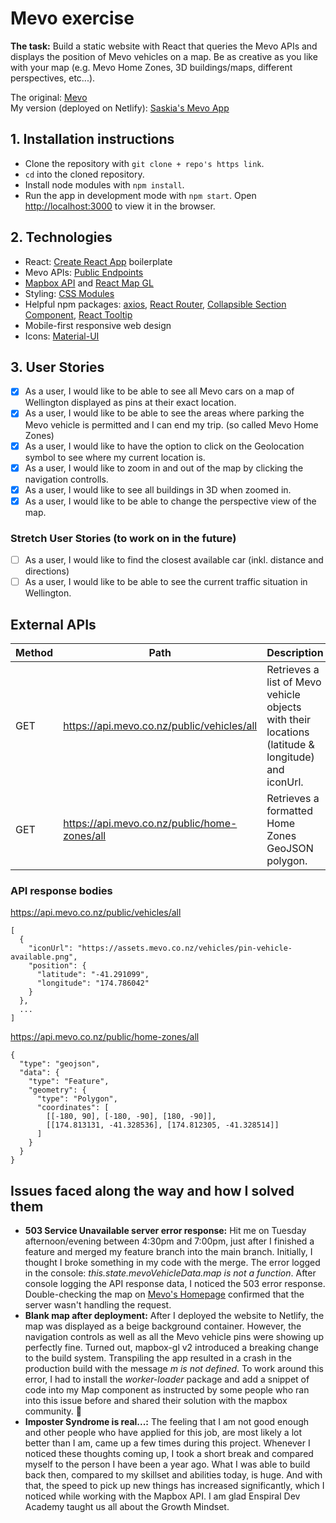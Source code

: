 # Mevo exercise
**The task:** Build a static website with React that queries the Mevo APIs and displays the position of Mevo vehicles on a map. 
Be as creative as you like with your map (e.g. Mevo Home Zones, 3D buildings/maps, different perspectives, etc...).

The original: [Mevo](https://mevo.co.nz/) <br />
My version (deployed on Netlify): [Saskia's Mevo App](https://saskias-mevo-map.netlify.app/)

## 1. Installation instructions
* Clone the repository with ```git clone + repo's https link```.
* ```cd``` into the cloned repository.
* Install node modules with ```npm install```.
* Run the app in development mode with ```npm start```. 
Open [http://localhost:3000](http://localhost:3000) to view it in the browser.

## 2. Technologies
* React: [Create React App](https://github.com/facebook/create-react-app) boilerplate
* Mevo APIs: [Public Endpoints](https://developer.mevo.co.nz/docs/public/introduction)
* [Mapbox API](https://docs.mapbox.com/) and [React Map GL](https://visgl.github.io/react-map-gl/)
* Styling: [CSS Modules](https://github.com/css-modules/css-modules)
* Helpful npm packages: [axios](https://www.npmjs.com/package/axios), [React Router](https://reactrouter.com/), [Collapsible Section Component](https://www.npmjs.com/package/react-collapsible), [React Tooltip](https://www.npmjs.com/package/react-tooltip) 
* Mobile-first responsive web design
* Icons: [Material-UI](https://material-ui.com/components/material-icons/)

## 3. User Stories
- [x] As a user, I would like to be able to see all Mevo cars on a map of Wellington displayed as pins at their exact location.
- [x] As a user, I would like to be able to see the areas where parking the Mevo vehicle is permitted and I can end my trip. (so called Mevo Home Zones)
- [x] As a user, I would like to have the option to click on the Geolocation symbol to see where my current location is.
- [x] As a user, I would like to zoom in and out of the map by clicking the navigation controlls.
- [x] As a user, I would like to see all buildings in 3D when zoomed in.
- [x] As a user, I would like to be able to change the perspective view of the map.

### Stretch User Stories (to work on in the future)
- [ ] As a user, I would like to find the closest available car (inkl. distance and directions)
- [ ] As a user, I would like to be able to see the current traffic situation in Wellington.

## External APIs

| Method | Path | Description |
|---|---|---|
| GET | https://api.mevo.co.nz/public/vehicles/all | Retrieves a list of Mevo vehicle objects with their locations (latitude & longitude) and iconUrl. |
| GET | https://api.mevo.co.nz/public/home-zones/all | Retrieves a formatted Home Zones GeoJSON polygon. |

### API response bodies
https://api.mevo.co.nz/public/vehicles/all

```
[
  {
    "iconUrl": "https://assets.mevo.co.nz/vehicles/pin-vehicle-available.png",
    "position": {
      "latitude": "-41.291099",
      "longitude": "174.786042"
    }
  },
  ...
]
```

https://api.mevo.co.nz/public/home-zones/all

```
{
  "type": "geojson",
  "data": {
    "type": "Feature",
    "geometry": {
      "type": "Polygon",
      "coordinates": [
        [[-180, 90], [-180, -90], [180, -90]],
        [[174.813131, -41.328536], [174.812305, -41.328514]]
      ]
    }
  }
}
```


## Issues faced along the way and how I solved them
* **503 Service Unavailable server error response:** Hit me on Tuesday afternoon/evening between 4:30pm and 7:00pm, just after I finished a feature and merged my feature branch into the main branch. 
Initially, I thought I broke something in my code with the merge. The error logged in the console: *this.state.mevoVehicleData.map is not a function*. After console logging the API response data, I noticed the 503 error response. Double-checking the map on [Mevo's Homepage](https://mevo.co.nz/wellington/home-zone) confirmed that the server wasn't handling the request.
* **Blank map after deployment:** After I deployed the website to Netlify, the map was displayed as a beige background container.
However, the navigation controls as well as all the Mevo vehicle pins were showing up perfectly fine. 
Turned out, mapbox-gl v2 introduced a breaking change to the build system. Transpiling the app resulted in a crash in the production build with the message *m is not defined*. To work around this error, I had to install the *worker-loader* package and add a snippet of code into my Map component as instructed by some people who ran into this issue before and shared their solution with the mapbox community. :green_heart:
* **Imposter Syndrome is real...:** The feeling that I am not good enough and other people who have applied for this job, are most likely a lot better than I am, came up a few times during this project. Whenever I noticed these thoughts coming up, I took a short break and compared myself to the person I have been a year ago. What I was able to build back then, compared to my skillset and abilities today, is huge. And with that, the speed to pick up new things has increased significantly, which I noticed while working with the Mapbox API. I am glad Enspiral Dev Academy taught us all about the Growth Mindset.
